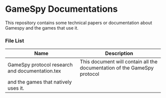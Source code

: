 # GameSpy Documentations
This repository contains some technical papers or documentation about Gamespy and the games that use it.

### File List
| Name | Description |
| -----| ----------- |
| GameSpy protocol research and documentation.tex | This document will contain all the documentation of the GameSpy protocol
and the games that natively uses it. |

